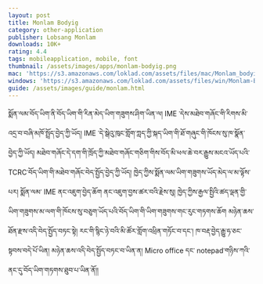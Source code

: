 ```yaml
---
layout: post
title: Monlam Bodyig
category: other-application
publisher: Lobsang Monlam
downloads: 10K+
rating: 4.4
tags: mobileapplication, mobile, font
thumbnail: /assets/images/apps/monlam-bodyig.png
mac: 'https://s3.amazonaws.com/loklad.com/assets/files/mac/Monlam_bodyig-v3-macosx.zip'
windows: 'https://s3.amazonaws.com/loklad.com/assets/files/win/Monlam-Bodyig%203.1.exe'
guide: /assets/images/guide/monlam.html
---
```


སྨོན་ལམ་བོད་ཡིག་ནི་བོད་ཡིག་གི་རིན་མེད་ཡིག་གཟུགས་ཤིག་ཡིན་ལ། IME ་དེས་མཐེབ་གཞོང་གི་རིགས་མི་འདྲ་བ་བཞི་མཁོ་སྤྲོད་བྱེད་ཀྱི་ཡོད། IME ་དེ་སྒེའུ་ཁུང་གློག་ཀླད་ཀྱི་སྐད་ཡིག་གི་ཐོ་གཞུང་གི་ཁོངས་སུ་ཁ་སྣོན་བྱེད་ཀྱི་ཡོད། མཐེབ་གཞོང་དེ་དག་གི་ཁྲོད་ཀྱི་མཐེབ་གཞོང་གཅིག་གིས་བོད་མི་ཕལ་ཆེ་བར་རྒྱུས་མངའ་ཡོད་པའི་TCRC་བོད་ཡིག་གི་མཐེབ་གཞོང་བེད་སྤྱོད་བྱེད་ཀྱི་ཡོད། ཁྱེད་ཀྱིས་སྨོན་ལམ་ཡིག་གཟུགས་ཡོད་མེད་ལ་མ་ལྟོས་པར། སྨོན་ལམ་ IME ནང་འཇུག་བྱེད་ཆོག ནང་འཇུག་བྱས་ཚར་བའི་རྗེས་སུ། ཁྱེད་ཀྱིས་རྒྱལ་སྤྱིའི་ཚད་ལྡན་གྱི་ཡིག་གཟུགས་མ་ལག་གི་ཁོངས་སུ་བཅུག་ཡོད་པའི་བོད་ཡིག་གི་ཡིག་གཟུགས་གང་རུང་གཏགས་ཆོག མཉེན་ཆས་ཐོན་རྫས་འདི་བེད་སྤྱོད་བཏང་སྟེ། རང་གི་སྙིང་ཉེ་བའི་མི་ཚོར་གློག་འཕྲིན་གཏོང་བ་དང་། ཁ་བརྡ་བྱེད་རྒྱུ་ཧ་ཅང་སྟབས་བདེ་པོ་ཡིན། མཉེན་ཆས་འདི་བེད་སྤྱོད་བཏང་བ་ཡིན་ན། Micro office དང་ notepad་གཉིས་ཀའི་ནང་དུ་བོད་ཡིག་གཏགས་ཐུབ་པ་ཡིན་ནོ།།